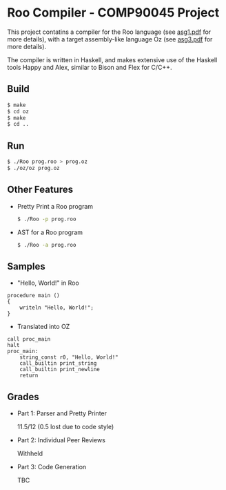 # Roo Compiler - COMP90045 Project

This project contatins a compiler for the Roo language (see [asg1.pdf](https://github.com/jimbxb/comp90045-project/blob/master/spec/asg1.pdf) for more details), 
with a target assembly-like language Oz (see [asg3.pdf](https://github.com/jimbxb/comp90045-project/blob/master/spec/asg3.pdf) for more details).

The compiler is written in Haskell, and makes extensive use of the Haskell tools Happy and Alex, similar to Bison and Flex for C/C++.

## Build
```sh
$ make
$ cd oz
$ make
$ cd ..
```

## Run
```sh
$ ./Roo prog.roo > prog.oz
$ ./oz/oz prog.oz
```

## Other Features
* Pretty Print a Roo program

  ```sh
  $ ./Roo -p prog.roo
  ```
  
* AST for a Roo program

  ```sh
  $ ./Roo -a prog.roo
  ```

## Samples

* "Hello, World!" in Roo
```
procedure main ()
{
    writeln "Hello, World!";
}
```

* Translated into OZ
```
call proc_main
halt
proc_main:
    string_const r0, "Hello, World!"
    call_builtin print_string
    call_builtin print_newline
    return
```
  
## Grades
* Part 1: Parser and Pretty Printer
  
  11.5/12 (0.5 lost due to code style)
  
* Part 2: Individual Peer Reviews

  Withheld
  
* Part 3: Code Generation

  TBC
